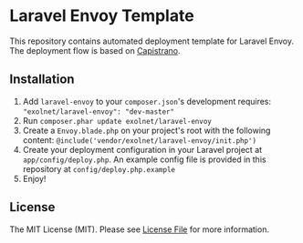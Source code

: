 # Laravel Envoy Template

This repository contains automated deployment template for Laravel Envoy. The deployment flow is based on [Capistrano](http://capistranorb.com/).

## Installation

1. Add `laravel-envoy` to your `composer.json`'s development requires: `"exolnet/laravel-envoy": "dev-master"`
2. Run `composer.phar update exolnet/laravel-envoy`
3. Create a `Envoy.blade.php` on your project's root with the following content: `@include('vendor/exolnet/laravel-envoy/init.php')`
4. Create your deployment configuration in your Laravel project at `app/config/deploy.php`. An example config file is provided in this repository at `config/deploy.php.example`
5. Enjoy!


## License

The MIT License (MIT). Please see [License File](/LICENSE) for more information.
